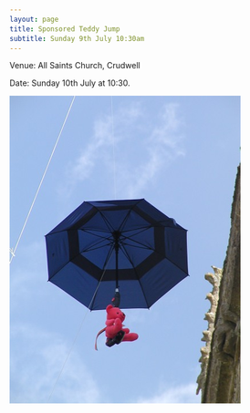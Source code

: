 ```yaml
---
layout: page
title: Sponsored Teddy Jump
subtitle: Sunday 9th July 10:30am
---
```


Venue: All Saints Church, Crudwell


Date: Sunday 10th July at 10:30.

![Teddy Jump](/img/teddy.jpg)
